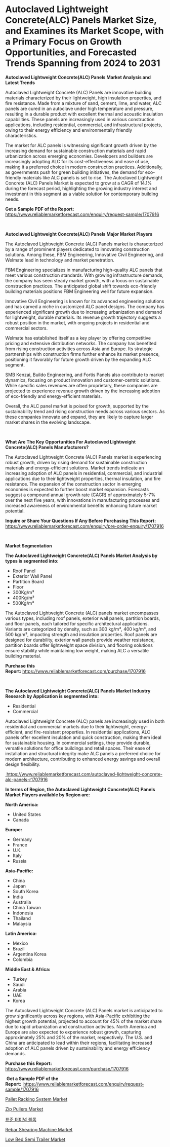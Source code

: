 <p><h1>Autoclaved Lightweight Concrete(ALC) Panels Market Size, and Examines its Market Scope, with a Primary Focus on Growth Opportunities, and Forecasted Trends Spanning from 2024 to 2031</h1></p><p><strong>Autoclaved Lightweight Concrete(ALC) Panels Market Analysis and Latest Trends</strong></p>
<p><p>Autoclaved Lightweight Concrete (ALC) Panels are innovative building materials characterized by their lightweight, high insulation properties, and fire resistance. Made from a mixture of sand, cement, lime, and water, ALC panels are cured in an autoclave under high temperature and pressure, resulting in a durable product with excellent thermal and acoustic insulation capabilities. These panels are increasingly used in various construction applications, including residential, commercial, and infrastructural projects, owing to their energy efficiency and environmentally friendly characteristics.</p><p>The market for ALC panels is witnessing significant growth driven by the increasing demand for sustainable construction materials and rapid urbanization across emerging economies. Developers and builders are increasingly adopting ALC for its cost-effectiveness and ease of use, making it a preferred choice in modern construction practices. Additionally, as governments push for green building initiatives, the demand for eco-friendly materials like ALC panels is set to rise. The Autoclaved Lightweight Concrete (ALC) Panels Market is expected to grow at a CAGR of 14.1% during the forecast period, highlighting the growing industry interest and investment in this segment as a viable solution for contemporary building needs.</p></p>
<p><strong>Get a Sample PDF of the Report:&nbsp;</strong> <a href="https://www.reliablemarketforecast.com/enquiry/request-sample/1707916?utm_campaign=1080&utm_medium=2&utm_source=Github&utm_content=ia&utm_term=18122024&utm_id=autoclaved-lightweight-concretealc-panels">https://www.reliablemarketforecast.com/enquiry/request-sample/1707916</a></p>
<p>&nbsp;</p>
<p><strong>Autoclaved Lightweight Concrete(ALC) Panels Major Market Players</strong></p>
<p><p>The Autoclaved Lightweight Concrete (ALC) Panels market is characterized by a range of prominent players dedicated to innovating construction solutions. Among these, FBM Engineering, Innovative Civil Engineering, and Welmate lead in technology and market penetration.</p><p>FBM Engineering specializes in manufacturing high-quality ALC panels that meet various construction standards. With growing infrastructure demands, the company has seen steady market growth, with a focus on sustainable construction practices. The anticipated global shift towards eco-friendly building materials positions FBM Engineering well for future expansion.</p><p>Innovative Civil Engineering is known for its advanced engineering solutions and has carved a niche in customized ALC panel designs. The company has experienced significant growth due to increasing urbanization and demand for lightweight, durable materials. Its revenue growth trajectory suggests a robust position in the market, with ongoing projects in residential and commercial sectors.</p><p>Welmate has established itself as a key player by offering competitive pricing and extensive distribution networks. The company has benefited from rising construction activities across Asia and Europe. Its strategic partnerships with construction firms further enhance its market presence, positioning it favorably for future growth driven by the expanding ALC segment.</p><p>SMB Kenzai, Buildo Engineering, and Fortis Panels also contribute to market dynamics, focusing on product innovation and customer-centric solutions. While specific sales revenues are often proprietary, these companies are projected to experience revenue growth driven by the increasing adoption of eco-friendly and energy-efficient materials.</p><p>Overall, the ALC panel market is poised for growth, supported by the sustainability trend and rising construction needs across various sectors. As these companies innovate and expand, they are likely to capture larger market shares in the evolving landscape.</p></p>
<p>&nbsp;</p>
<p><strong>What Are The Key Opportunities For Autoclaved Lightweight Concrete(ALC) Panels Manufacturers?</strong></p>
<p><p>The Autoclaved Lightweight Concrete (ALC) Panels market is experiencing robust growth, driven by rising demand for sustainable construction materials and energy-efficient solutions. Market trends indicate an increasing adoption of ALC panels in residential, commercial, and industrial applications due to their lightweight properties, thermal insulation, and fire resistance. The expansion of the construction sector in emerging economies is expected to further boost market expansion. Forecasts suggest a compound annual growth rate (CAGR) of approximately 5-7% over the next five years, with innovations in manufacturing processes and increased awareness of environmental benefits enhancing future market potential.</p></p>
<p><strong>Inquire or Share Your Questions If Any Before Purchasing This Report:</strong> <a href="https://www.reliablemarketforecast.com/enquiry/pre-order-enquiry/1707916?utm_campaign=1080&utm_medium=2&utm_source=Github&utm_content=ia&utm_term=18122024&utm_id=autoclaved-lightweight-concretealc-panels">https://www.reliablemarketforecast.com/enquiry/pre-order-enquiry/1707916</a></p>
<p>&nbsp;</p>
<p><strong>Market Segmentation</strong></p>
<p><strong>The Autoclaved Lightweight Concrete(ALC) Panels Market Analysis by types is segmented into:</strong></p>
<p><ul><li>Roof Panel</li><li>Exterior Wall Panel</li><li>Partition Board</li><li>Floor</li><li>300Kg/m³</li><li>400Kg/m³</li><li>500Kg/m³</li></ul></p>
<p><p>The Autoclaved Lightweight Concrete (ALC) panels market encompasses various types, including roof panels, exterior wall panels, partition boards, and floor panels, each tailored for specific architectural applications. Variants are categorized by density, such as 300 kg/m³, 400 kg/m³, and 500 kg/m³, impacting strength and insulation properties. Roof panels are designed for durability, exterior wall panels provide weather resistance, partition boards offer lightweight space division, and flooring solutions ensure stability while maintaining low weight, making ALC a versatile building material.</p></p>
<p><strong>Purchase this Report:&nbsp;</strong><a href="https://www.reliablemarketforecast.com/purchase/1707916?utm_campaign=1080&utm_medium=2&utm_source=Github&utm_content=ia&utm_term=18122024&utm_id=autoclaved-lightweight-concretealc-panels">https://www.reliablemarketforecast.com/purchase/1707916</a></p>
<p>&nbsp;</p>
<p><strong>The Autoclaved Lightweight Concrete(ALC) Panels Market Industry Research by Application is segmented into:</strong></p>
<p><ul><li>Residential</li><li>Commercial</li></ul></p>
<p><p>Autoclaved Lightweight Concrete (ALC) panels are increasingly used in both residential and commercial markets due to their lightweight, energy-efficient, and fire-resistant properties. In residential applications, ALC panels offer excellent insulation and quick construction, making them ideal for sustainable housing. In commercial settings, they provide durable, versatile solutions for office buildings and retail spaces. Their ease of installation and structural integrity make ALC panels a preferred choice for modern architecture, contributing to enhanced energy savings and overall design flexibility.</p></p>
<p><a href="https://www.reliablemarketforecast.com/autoclaved-lightweight-concrete-alc-panels-r1707916?utm_campaign=1080&utm_medium=2&utm_source=Github&utm_content=ia&utm_term=18122024&utm_id=autoclaved-lightweight-concretealc-panels">&nbsp;https://www.reliablemarketforecast.com/autoclaved-lightweight-concrete-alc-panels-r1707916</a></p>
<p><strong>In terms of Region, the Autoclaved Lightweight Concrete(ALC) Panels Market Players available by Region are:</strong></p>
<p>
    <p> <strong> North America: </strong>
        <ul>
            <li>United States</li>
            <li>Canada</li>
        </ul>
        </p> 
    <p> <strong> Europe: </strong>
        <ul>
            <li>Germany</li>
            <li>France</li>
            <li>U.K.</li>
            <li>Italy</li>
            <li>Russia</li>
        </ul>
        </p> 
    <p> <strong> Asia-Pacific: </strong>
        <ul>
            <li>China</li>
            <li>Japan</li>
            <li>South Korea</li>
            <li>India</li>
            <li>Australia</li>
            <li>China Taiwan</li>
            <li>Indonesia</li>
            <li>Thailand</li>
            <li>Malaysia</li>
        </ul>
        </p> 
    <p> <strong> Latin America: </strong>
        <ul>
            <li>Mexico</li>
            <li>Brazil</li>
            <li>Argentina Korea</li>
            <li>Colombia</li>
        </ul>
        </p> 
    <p> <strong> Middle East & Africa: </strong>
        <ul>
            <li>Turkey</li>
            <li>Saudi</li>
            <li>Arabia</li>
            <li>UAE</li>
            <li>Korea</li>
        </ul>
    </p>
    </p>
<p><p>The Autoclaved Lightweight Concrete (ALC) Panels market is anticipated to grow significantly across key regions, with Asia-Pacific exhibiting the highest growth potential, projected to account for 45% of the market share due to rapid urbanization and construction activities. North America and Europe are also expected to experience robust growth, capturing approximately 25% and 20% of the market, respectively. The U.S. and China are anticipated to lead within their regions, facilitating increased adoption of ALC panels driven by sustainability and energy efficiency demands.</p></p>
<p><strong>Purchase this Report: </strong><a href="https://www.reliablemarketforecast.com/purchase/1707916?utm_campaign=1080&utm_medium=2&utm_source=Github&utm_content=ia&utm_term=18122024&utm_id=autoclaved-lightweight-concretealc-panels">https://www.reliablemarketforecast.com/purchase/1707916</a></p>
<p>&nbsp;<strong>Get a Sample PDF of the Report:&nbsp;&nbsp;</strong><a href="https://www.reliablemarketforecast.com/enquiry/request-sample/1707916?utm_campaign=1080&utm_medium=2&utm_source=Github&utm_content=ia&utm_term=18122024&utm_id=autoclaved-lightweight-concretealc-panels">https://www.reliablemarketforecast.com/enquiry/request-sample/1707916</a></p>
<p><strong></strong></p>
<p><p><a href="https://www.linkedin.com/pulse/pallet-racking-system-market-forecast-key-players-analysis-pdxxf?utm_campaign=1080&utm_medium=2&utm_source=Github&utm_content=ia&utm_term=18122024&utm_id=autoclaved-lightweight-concretealc-panels">Pallet Racking System Market</a></p><p><a href="https://www.linkedin.com/pulse/future-innovation-global-zip-pullers-market-growth-opportunities-qyeoe?utm_campaign=1080&utm_medium=2&utm_source=Github&utm_content=ia&utm_term=18122024&utm_id=autoclaved-lightweight-concretealc-panels">Zip Pullers Market</a></p><p><a href="https://github.com/sougarounis/Market-Research-Report-List-6/blob/main/954355528325.md?utm_campaign=1080&utm_medium=2&utm_source=Github&utm_content=ia&utm_term=18122024&utm_id=autoclaved-lightweight-concretealc-panels">표준 터미널 블록</a></p><p><a href="https://www.linkedin.com/pulse/rebar-shearing-machine-industry-projections-market-revenue-0ifif?utm_campaign=1080&utm_medium=2&utm_source=Github&utm_content=ia&utm_term=18122024&utm_id=autoclaved-lightweight-concretealc-panels">Rebar Shearing Machine Market</a></p><p><a href="https://github.com/gdfhhhj/Market-Research-Report-List-7/blob/main/low-bed-semi-trailer-market.md?utm_campaign=1080&utm_medium=2&utm_source=Github&utm_content=ia&utm_term=18122024&utm_id=autoclaved-lightweight-concretealc-panels">Low Bed Semi Trailer Market</a></p></p>